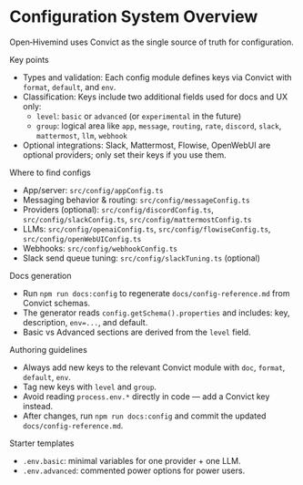 # Configuration System Overview

Open‑Hivemind uses Convict as the single source of truth for configuration.

Key points
- Types and validation: Each config module defines keys via Convict with `format`, `default`, and `env`.
- Classification: Keys include two additional fields used for docs and UX only:
  - `level`: `basic` or `advanced` (or `experimental` in the future)
  - `group`: logical area like `app`, `message`, `routing`, `rate`, `discord`, `slack`, `mattermost`, `llm`, `webhook`
- Optional integrations: Slack, Mattermost, Flowise, OpenWebUI are optional providers; only set their keys if you use them.

Where to find configs
- App/server: `src/config/appConfig.ts`
- Messaging behavior & routing: `src/config/messageConfig.ts`
- Providers (optional): `src/config/discordConfig.ts`, `src/config/slackConfig.ts`, `src/config/mattermostConfig.ts`
- LLMs: `src/config/openaiConfig.ts`, `src/config/flowiseConfig.ts`, `src/config/openWebUIConfig.ts`
- Webhooks: `src/config/webhookConfig.ts`
- Slack send queue tuning: `src/config/slackTuning.ts` (optional)

Docs generation
- Run `npm run docs:config` to regenerate `docs/config-reference.md` from Convict schemas.
- The generator reads `config.getSchema().properties` and includes: key, description, `env=...`, and default.
- Basic vs Advanced sections are derived from the `level` field.

Authoring guidelines
- Always add new keys to the relevant Convict module with `doc`, `format`, `default`, `env`.
- Tag new keys with `level` and `group`.
- Avoid reading `process.env.*` directly in code — add a Convict key instead.
- After changes, run `npm run docs:config` and commit the updated `docs/config-reference.md`.

Starter templates
- `.env.basic`: minimal variables for one provider + one LLM.
- `.env.advanced`: commented power options for power users.

